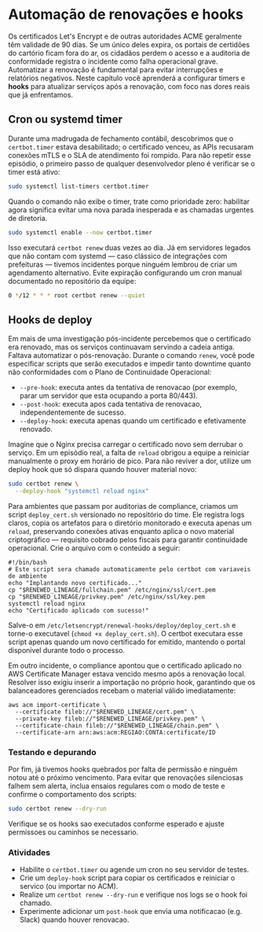 
# Automação de renovações e hooks

Os certificados Let's Encrypt e de outras autoridades ACME geralmente têm validade de 90 dias. Se um único deles expira, os portais de certidões do cartório ficam fora do ar, os cidadãos perdem o acesso e a auditoria de conformidade registra o incidente como falha operacional grave. Automatizar a renovação é fundamental para evitar interrupções e relatórios negativos. Neste capítulo você aprenderá a configurar timers e **hooks** para atualizar serviços após a renovação, com foco nas dores reais que já enfrentamos.

## Cron ou systemd timer

Durante uma madrugada de fechamento contábil, descobrimos que o `certbot.timer` estava desabilitado; o certificado venceu, as APIs recusaram conexões mTLS e o SLA de atendimento foi rompido. Para não repetir esse episódio, o primeiro passo de qualquer desenvolvedor pleno é verificar se o timer está ativo:

```bash
sudo systemctl list-timers certbot.timer
```

Quando o comando não exibe o timer, trate como prioridade zero: habilitar agora significa evitar uma nova parada inesperada e as chamadas urgentes de diretoria.

```bash
sudo systemctl enable --now certbot.timer
```

Isso executará `certbot renew` duas vezes ao dia. Já em servidores legados que não contam com systemd — caso clássico de integrações com prefeituras — tivemos incidentes porque ninguém lembrou de criar um agendamento alternativo. Evite expiração configurando um cron manual documentado no repositório da equipe:

```bash
0 */12 * * * root certbot renew --quiet
```

## Hooks de deploy

Em mais de uma investigação pós-incidente percebemos que o certificado era renovado, mas os serviços continuavam servindo a cadeia antiga. Faltava automatizar o pós-renovação. Durante o comando `renew`, você pode especificar scripts que serão executados e impedir tanto downtime quanto não conformidades com o Plano de Continuidade Operacional:

- `--pre-hook`: executa antes da tentativa de renovacao (por exemplo, parar um servidor que esta ocupando a porta 80/443).
- `--post-hook`: executa apos cada tentativa de renovacao, independentemente de sucesso.
- `--deploy-hook`: executa apenas quando um certificado e efetivamente renovado.

Imagine que o Nginx precisa carregar o certificado novo sem derrubar o serviço. Em um episódio real, a falta de `reload` obrigou a equipe a reiniciar manualmente o proxy em horário de pico. Para não reviver a dor, utilize um deploy hook que só dispara quando houver material novo:

```bash
sudo certbot renew \
  --deploy-hook "systemctl reload nginx"
```

Para ambientes que passam por auditorias de compliance, criamos um script `deploy_cert.sh` versionado no repositório do time. Ele registra logs claros, copia os artefatos para o diretório monitorado e executa apenas um `reload`, preservando conexões ativas enquanto aplica o novo material criptográfico — requisito cobrado pelos fiscais para garantir continuidade operacional. Crie o arquivo com o conteúdo a seguir:

    #!/bin/bash
    # Este script sera chamado automaticamente pelo certbot com variaveis de ambiente
    echo "Implantando novo certificado..."
    cp "$RENEWED_LINEAGE/fullchain.pem" /etc/nginx/ssl/cert.pem
    cp "$RENEWED_LINEAGE/privkey.pem" /etc/nginx/ssl/key.pem
    systemctl reload nginx
    echo "Certificado aplicado com sucesso!"

Salve-o em `/etc/letsencrypt/renewal-hooks/deploy/deploy_cert.sh` e torne-o executavel (`chmod +x deploy_cert.sh`). O certbot executara esse script apenas quando um novo certificado for emitido, mantendo o portal disponivel durante todo o processo.

Em outro incidente, o compliance apontou que o certificado aplicado no AWS Certificate Manager estava vencido mesmo após a renovação local. Resolver isso exigiu inserir a importação no próprio hook, garantindo que os balanceadores gerenciados recebam o material válido imediatamente:

    aws acm import-certificate \
      --certificate fileb://"$RENEWED_LINEAGE/cert.pem" \
      --private-key fileb://"$RENEWED_LINEAGE/privkey.pem" \
      --certificate-chain fileb://"$RENEWED_LINEAGE/chain.pem" \
      --certificate-arn arn:aws:acm:REGIAO:CONTA:certificate/ID

### Testando e depurando

Por fim, já tivemos hooks quebrados por falta de permissão e ninguém notou até o próximo vencimento. Para evitar que renovações silenciosas falhem sem alerta, inclua ensaios regulares com o modo de teste e confirme o comportamento dos scripts:

```bash
sudo certbot renew --dry-run
```

Verifique se os hooks sao executados conforme esperado e ajuste permissoes ou caminhos se necessario.

### Atividades

- Habilite o `certbot.timer` ou agende um cron no seu servidor de testes.
- Crie um `deploy-hook` script para copiar os certificados e reiniciar o servico (ou importar no ACM).
- Realize um `certbot renew --dry-run` e verifique nos logs se o hook foi chamado.
- Experimente adicionar um `post-hook` que envia uma notificacao (e.g. Slack) quando houver renovacao.
